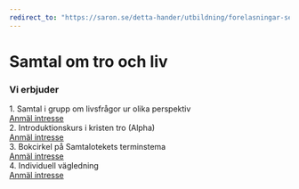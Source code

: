 ```yaml
---
redirect_to: "https://saron.se/detta-hander/utbildning/forelasningar-seminarium/samtaloteket/"
---
```


# Samtal om tro och liv

### Vi erbjuder

<div class="list-table">
  <div class="list-row">
    <div class="list-cell">
      1. Samtal i grupp om livsfrågor ur olika perspektiv
    </div>
    <div class="list-cell">
      <a href="https://goo.gl/forms/w3v0IOp1m8SSdFLE3" class="button list-button">Anmäl intresse</a>
    </div>
  </div>
  <div class="list-row">
    <div class="list-cell">
      2. Introduktionskurs i kristen tro (Alpha)
    </div>
    <div class="list-cell">
      <a href="https://goo.gl/forms/YBRcXxyDgdSKODZv1" class="button list-button">Anmäl intresse</a>
    </div>
  </div>
  <div class="list-row">
    <div class="list-cell">
      3. Bokcirkel på Samtalotekets terminstema
    </div>
    <div class="list-cell">
      <a href="https://forms.gle/mKPKNtTmzRZcuiD66" class="button list-button">Anmäl intresse</a>
    </div>
  </div>
  <div class="list-row">
    <div class="list-cell">
      4. Individuell vägledning
    </div>
    <div class="list-cell">
      <a href="https://goo.gl/forms/HMKt2gSED6Hfn0im1" class="button list-button">Anmäl intresse</a>
    </div>
  </div>
</div>
